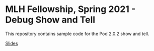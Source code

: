 # MLH Fellowship, Spring 2021 - Debug Show and Tell

This repository contains sample code for the Pod 2.0.2 show and tell.

[Slides](https://docs.google.com/presentation/d/1KOie1pYfmwDxvv7lr0y_v9EXCXGkEYFsZkudW2wImUs/edit#slide=id.gbd7bb65641_0_202)
